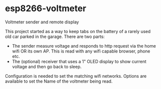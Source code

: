 # esp8266-voltmeter
Voltmeter sender and remote display

This project started as a way to keep tabs on the battery of a rarely used old car parked in the garage.
There are two parts:
  - The sender measure voltage and responds to http request via the home wifi OR its own AP.  This is read with any wifi capable browser, phone etc.
  - The (optional) receiver that uses a 1" OLED display to show current voltage and then go back to sleep.
  
  Configuration is needed to set the matching wifi networks.
  Options are available to set the Name of the voltmeter being read.
  

